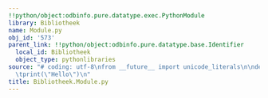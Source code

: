 ```yaml
---
!!python/object:odbinfo.pure.datatype.exec.PythonModule
library: Bibliotheek
name: Module.py
obj_id: '573'
parent_link: !!python/object:odbinfo.pure.datatype.base.Identifier
  local_id: Bibliotheek
  object_type: pythonlibraries
source: "# coding: utf-8\nfrom __future__ import unicode_literals\n\ndef script():\n\
  \tprint(\"Hello\")\n"
title: Bibliotheek.Module.py
---
```

